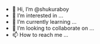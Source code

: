 - 👋 Hi, I’m @shukuraboy
- 👀 I’m interested in ...
- 🌱 I’m currently learning ...
- 💞️ I’m looking to collaborate on ...
- 📫 How to reach me ...

<!---
shukuraboy/shukuraboy is a ✨ special ✨ repository because its `README.md` (this file) appears on your GitHub profile.
You can click the Preview link to take a look at your changes.
--->
